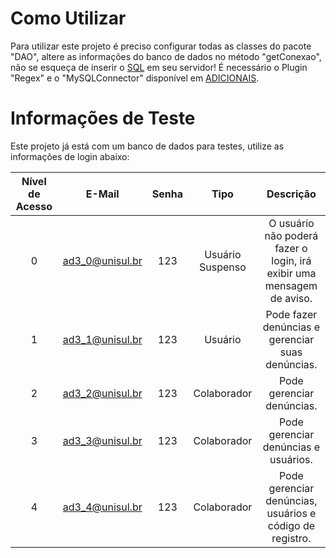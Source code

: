 # Como Utilizar
Para utilizar este projeto é preciso configurar todas as classes do pacote "DAO", altere as informações do banco de dados no método "getConexao", não se esqueça de inserir o [SQL](https://github.com/MateusOFCZ/AD3/blob/main/Adicionais/SQL.sql) em seu servidor!
É necessário o Plugin "Regex" e o "MySQLConnector" disponível em [ADICIONAIS](https://github.com/MateusOFCZ/AD3/tree/main/Adicionais).

# Informações de Teste
Este projeto já está com um banco de dados para testes, utilize as informações de login abaixo:
 
|   Nível de Acesso   |       E-Mail        | Senha |        Tipo        |                               Descrição                               |
|:-------------------:|:-------------------:|:-----:|:------------------:|:---------------------------------------------------------------------:|
|          0          |    ad3_0@unisul.br  |  123  |  Usuário Suspenso  | O usuário não poderá fazer o login, irá exibir uma mensagem de aviso. |
|          1          |    ad3_1@unisul.br  |  123  |       Usuário      |            Pode fazer denúncias e gerenciar suas denúncias.           |
|          2          |    ad3_2@unisul.br  |  123  |     Colaborador    |                     Pode gerenciar denúncias.                         |
|          3          |    ad3_3@unisul.br  |  123  |     Colaborador    |                  Pode gerenciar denúncias e usuários.                 |
|          4          |    ad3_4@unisul.br  |  123  |     Colaborador    |        Pode gerenciar denúncias, usuários e código de registro.       |
